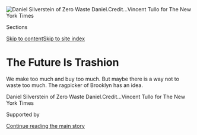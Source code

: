 <div id="app">

<div>

<div>

<div>

</div>

<div data-aria-hidden="false">

<div id="site-content" data-role="main">

<div>

<div class="css-1aor85t" style="opacity:0.000000001;z-index:-1;visibility:hidden">

<div class="css-1hqnpie">

<div class="css-epjblv">

<span class="css-17xtcya">[Style](/section/style)</span><span class="css-x15j1o">|</span><span class="css-fwqvlz">The
Future Is
Trashion</span>

</div>

<div class="css-k008qs">

<div class="css-1iwv8en">

<span class="css-18z7m18"></span>

<div>

</div>

</div>

<span class="css-1n6z4y">https://nyti.ms/35HeDij</span>

<div class="css-1705lsu">

<div class="css-4xjgmj">

<div class="css-4skfbu" data-role="toolbar" data-aria-label="Social Media Share buttons, Save button, and Comments Panel with current comment count" data-testid="share-tools">

  - 
  - 
  - 
  - 
    
    <div class="css-6n7j50">
    
    </div>

  - 

</div>

</div>

</div>

</div>

</div>

</div>

<div class="css-11qgg8s">

</div>

<div id="fullBleedHeaderContent">

<div class="css-n4ws9g">

![<span class="css-16f3y1r e13ogyst0" data-aria-hidden="true">Daniel
Silverstein of Zero Waste
Daniel.</span><span class="css-cnj6d5 e1z0qqy90" itemprop="copyrightHolder"><span class="css-1ly73wi e1tej78p0">Credit...</span><span><span>Vincent
Tullo for The New York
Times</span></span></span>](https://static01.graylady3jvrrxbe.onion/images/2019/12/20/fashion/20Ragpicker-zero-waste-daniel/20Ragpicker-zero-waste-daniel-articleLarge-v3.jpg?quality=75&auto=webp&disable=upscale)

</div>

<div class="css-3z92zw">

<div class="css-6cn7ki">

<div class="NYTAppHideMasthead css-1bcu9v6 e1suatyy0">

<div class="section css-1o1qe8k e1suatyy2">

<div class="css-cu5p7t er09x8g0">

<div class="css-6n7j50">

</div>

<span class="css-1dv1kvn">Sections</span>

[Skip to content](#site-content)[Skip to site index](#site-index)

</div>

<div class="css-10698na e1huz5gh0">

</div>

</div>

</div>

<div class="css-1sojcmr ehdk2mb0">

# The Future Is Trashion

</div>

We make too much and buy too much. But maybe there is a way not to waste
too much. The ragpicker of Brooklyn has an idea.

</div>

</div>

<div class="css-nwzfg5 e1gnum310">

<span class="css-1f9pvn2 style">Daniel Silverstein of Zero Waste
Daniel.</span><span class="css-cnj6d5 e1z0qqy90" itemprop="copyrightHolder"><span class="css-1ly73wi e1tej78p0">Credit...</span><span><span>Vincent
Tullo for The New York Times</span></span></span>

</div>

<div id="sponsor-wrapper" class="css-1hyfx7x">

<div id="sponsor-slug" class="css-19vbshk">

Supported by

</div>

[Continue reading the main
story](#after-sponsor)

<div id="sponsor" class="ad sponsor-wrapper" style="text-align:center;height:100%;display:block">

</div>

<div id="after-sponsor">

</div>

</div>

<div class="css-1wx1auc e1gnum311">

<div class="css-18e8msd">

<div class="css-vp77d3 epjyd6m0">

<div class="css-hus3qt ey68jwv0" data-aria-hidden="true">

[![Vanessa
Friedman](https://static01.graylady3jvrrxbe.onion/images/2018/06/12/multimedia/vanessa-friedman/vanessa-friedman-thumbLarge.png
"Vanessa Friedman")](https://www.nytimes3xbfgragh.onion/by/vanessa-friedman)

</div>

<div class="css-1baulvz">

By [<span class="css-1baulvz last-byline" itemprop="name">Vanessa
Friedman</span>](https://www.nytimes3xbfgragh.onion/by/vanessa-friedman)

</div>

</div>

  - 
    
    <div class="css-ld3wwf e16638kd2">
    
    Published Dec. 20, 2019Updated Dec. 26,
    2019
    
    </div>

  - 
    
    <div class="css-4xjgmj">
    
    <div class="css-pvvomx" data-role="toolbar" data-aria-label="Social Media Share buttons, Save button, and Comments Panel with current comment count" data-testid="share-tools">
    
      - 
      - 
      - 
      - 
        
        <div class="css-6n7j50">
        
        </div>
    
      - 
    
    </div>
    
    </div>

</div>

</div>

</div>

<div class="section meteredContent css-1r7ky0e" name="articleBody" itemprop="articleBody">

<div class="css-1fanzo5 StoryBodyCompanionColumn">

<div class="css-53u6y8">

The ragpicker of Brooklyn works out of a 750-square-foot storefront a
few blocks east of the Brooklyn-Queens Expressway, down a mostly
residential side street in Williamsburg, where Hasidim and hipsters mix.

The ragpicker of Brooklyn sews in the back, behind a makeshift wall
sprouting a riot of scraps. Under the pattern-cutting table there are
bins of scraps of scraps, sorted by color (red and yellow and blue and
black), and on one wall are shelves of Mason jars containing
gumball-size scraps of scraps of scraps; up front are clothing rails,
and a dressing room canopied by a lavish waterfall of castoff cuttings
that flows down onto the floor like a Gaudí sand castle.

The ragpicker of Brooklyn, whose name is Daniel Silverstein and whose
nom de style is Zero Waste Daniel, looks like a fashion kid, which he is
(or was). He is 30 and tends to dress all in black, with a black knit
cap on his head, and went to the Fashion Institute of Technology and
interned at Carolina Herrera and even was on a fashion reality TV show.

And the ragpicker of Brooklyn would rather not be called that at all.

“I prefer to think of it as Rumpelstiltskin, spinning straw into gold,”
Mr. Silverstein said one day in early November. He was on West 35th
Street, in the garment district, with his partner and husband, Mario
DeMarco (also all in black). They were hauling home sacks of cuttings
from their own production run at HD Fashion, which also makes clothes
for Rag & Bone and Donna Karan’s Urban Zen line.

</div>

</div>

<div class="css-1fanzo5 StoryBodyCompanionColumn">

<div class="css-53u6y8">

Mr. Silverstein’s straw is more formally known as preconsumer,
postproduction waste, which is a fancy way of saying he works with the
fabrics that other designers and costume departments and factories would
normally throw out.

</div>

</div>

<div class="css-79elbk" data-testid="photoviewer-wrapper">

<div class="css-z3e15g" data-testid="photoviewer-wrapper-hidden">

</div>

<div class="css-1a48zt4 ehw59r15" data-testid="photoviewer-children">

![<span class="css-16f3y1r e13ogyst0" data-aria-hidden="true">Daniel
Silverstein’s fashion line, Zero Waste Daniel, uses garment scraps to
produce
streetwear.</span><span class="css-cnj6d5 e1z0qqy90" itemprop="copyrightHolder"><span class="css-1ly73wi e1tej78p0">Credit...</span><span>Vincent
Tullo for The New York
Times</span></span>](https://static01.graylady3jvrrxbe.onion/images/2019/12/24/fashion/24insider1/merlin_163871316_66c5dcf5-5593-475a-a0e6-8a481621491a-articleLarge.jpg?quality=75&auto=webp&disable=upscale)

</div>

</div>

<div class="css-1fanzo5 StoryBodyCompanionColumn">

<div class="css-53u6y8">

His gold is street wear: sweatshirts and pants and T-shirts, the
occasional anorak, collaged together from rolls of old fabric, mostly
black and gray, often containing brightly colored geometric patchwork
inserts of smaller, brighter bits, like an exclamation point, or an
Easter egg.

Those patchwork inserts have been put together from the castoffs of the
bigger pieces, and then the castoffs from the inserts are saved and
pieced together into mosaic appliqués (the hands from the Sistine Chapel
and Earth as seen from above, for example). The appliqués can be
custom-made and attached to any piece. Leftovers, all the way.

As fashion comes to grips with its own culpability in the climate
crisis, the concept of upcycling, whether remaking old clothes or
re-engineering used fabric or simply using what would otherwise be
tossed into landfill, has begun to trickle out to many layers of the
fashion world.

</div>

</div>

<div class="css-1fanzo5 StoryBodyCompanionColumn">

<div class="css-53u6y8">

That includes the high end, via the work of designers like [Marine
Serre](https://www.thecut.com/2019/11/marine-serre-upcycling-videos.html),
[Emily
Bode](https://www.nytimes3xbfgragh.onion/2019/11/18/style/bode-emily-bode-shopping-brick-and-mortar-is-dead-lets-open-a-store.html)
and [Gabriela
Hearst](https://www.nytimes3xbfgragh.onion/2019/09/11/style/proenza-schouler-gabriela-hearst-new-york-fashion-week.html),
and brands like Hermès, as well as the outdoor space, with the Patagonia
[WornWear](https://mountainculturegroup.com/patagonia-worn-wear-program-review/)
and [Recrafted](https://wornwear.patagonia.com/shop/recrafted) programs
(to name a few).

And yet, because there are few economies of scale and even fewer
production systems, such clothing remains for many designers an
experiment rather than a strategy, and for many consumers, a luxury
rather than a choice.

Mr. Silverstein, whose clothes range from $25 for a patch to $595 for an
anorak made from what was a New York City Sanitation Department tent,
and who works only with fabric that would otherwise be thrown away, is
one of several new designers trying to change that.

How he got there, with lots of false starts and belly flops, is perhaps
as representative as anything of the way fashion may be stumbling toward
its future. We make too much, and we buy too much, but that doesn’t have
to mean we waste too much.

Welcome to the growing world of
trashion.

</div>

</div>

<div class="css-79elbk" data-testid="photoviewer-wrapper">

<div class="css-z3e15g" data-testid="photoviewer-wrapper-hidden">

</div>

<div class="css-1a48zt4 ehw59r15" data-testid="photoviewer-children">

<div class="css-1xdhyk6 erfvjey0">

<span class="css-1ly73wi e1tej78p0">Image</span>

<div class="css-zjzyr8">

<div data-testid="lazyimage-container" style="height:309.3333333333333px">

</div>

</div>

</div>

<span class="css-16f3y1r e13ogyst0" data-aria-hidden="true">Jars of tiny
clothing scraps organized by color on a shelf in the back of the Zero
Waste Daniel
store.</span><span class="css-cnj6d5 e1z0qqy90" itemprop="copyrightHolder"><span class="css-1ly73wi e1tej78p0">Credit...</span><span>Vincent
Tullo for The New York Times</span></span>

</div>

</div>

<div class="css-1fanzo5 StoryBodyCompanionColumn">

<div class="css-53u6y8">

## Saved By the Dumpster

“I came to New York for that fashion dream — what I’d been watching on
TV,” Mr. Silverstein said a few weeks before his garment district
scrap-saving trip. “I wanted that life so badly.”

</div>

</div>

<div class="css-1fanzo5 StoryBodyCompanionColumn">

<div class="css-53u6y8">

He was sitting in the back of what he calls his “make/shop,” which he
and Mr. DeMarco renovated in 2017 using materials from Big Reuse, a
Brooklyn nonprofit. The make/shop has three sewing machines but no
garbage can.

Mr. Silverstein was born in Pennsylvania, and when he was 10, his
parents moved to New Jersey so their fashion-aware son could be closer
to New York. Mr. Silverstein’s father owned a swimming pool and hot tub
supply company, and his mother worked part-time in the business. (She is
also a therapist.) As a family, they did some recycling but were not
particularly attuned to the environment.

Mr. Silverstein always knew he wanted to be a designer. When he was 4,
he started making clothes for his sister’s Barbies out of tissue paper
and tinfoil. By the time he was 14, he was taking weekend classes at
F.I.T. and making his friends’ prom dresses.

His Damascene moment was more like a series of cold-water splashes. For
a senior-year competition for the Clinton Global Initiative, he designed
a pair of sustainable jeans, which became his first zero-waste pattern.
He didn’t win, but his teacher told him to hold on to the idea. “‘You
have something there,’” he recalled the teacher saying.

After graduating, he found himself working as a temp at Victoria’s
Secret, making knitwear. He would scroll through
[style.com](http://style.com/) looking at recent runway shows, find a
sweater he liked, then create a technical design packet for a similar
style for VS.

One of the patterns involved an asymmetric cut with a long triangular
piece in front. Because of the irregular shape, the fabric “had an
insanely poor yield,” Mr. Silverstein said, meaning that only a portion
of every yard was used for the garment; almost half was waste.

</div>

</div>

<div class="css-1fanzo5 StoryBodyCompanionColumn">

<div class="css-53u6y8">

He did the math and realized, he said, “that if this is yielding only 47
percent per each sweater, and we are cutting 10,000 sweaters, then we
are knitting, milling, dying and finishing 5,000 yards of fabric just to
throw out.”

The next day, he said, he left VS to focus on a business he and a friend
had started based on his zero-waste patterns. They were making classic
ready-to-wear — cocktail dresses and suits and such — but with no waste
left on the cutting-room floor. One of their first customers was
Jennifer Hudson, who wore a turquoise dress that ended up in the pages
of Us Weekly.

Stores like Fred Segal in Los Angeles and e-tail sites like Master &
Muse picked up the line, which was called 100% (for the amount of fabric
used), and Mr. Silverstein spent a season on the [“Fashion
Star](https://www.nytimes3xbfgragh.onion/2012/03/13/arts/television/fashion-star-designer-competition-series-on-nbc.html),”
ending his tenure as second
runner-up.

</div>

</div>

<div class="css-79elbk" data-testid="photoviewer-wrapper">

<div class="css-z3e15g" data-testid="photoviewer-wrapper-hidden">

</div>

<div class="css-1a48zt4 ehw59r15" data-testid="photoviewer-children">

<div class="css-1xdhyk6 erfvjey0">

<span class="css-1ly73wi e1tej78p0">Image</span>

<div class="css-zjzyr8">

<div data-testid="lazyimage-container" style="height:483.33333333333326px">

</div>

</div>

</div>

<span class="css-16f3y1r e13ogyst0" data-aria-hidden="true">A coat made
out of a former DSNY promotional tent hanging in the Zero Waster Daniel
Brooklyn
store.</span><span class="css-cnj6d5 e1z0qqy90" itemprop="copyrightHolder"><span class="css-1ly73wi e1tej78p0">Credit...</span><span>Vincent
Tullo for The New York Times</span></span>

</div>

</div>

<div class="css-1fanzo5 StoryBodyCompanionColumn">

<div class="css-53u6y8">

Still, the economics of fashion, in which stores pay after delivery,
were working against him. In 2015, after American Apparel, which had
bought Oak NYC, a store known for its edgy choices and one of his
wholesale accounts, declared bankruptcy, he was left with $30,000 worth
of unpaid orders. He decided to quit.

Mr. Silverstein got a part-time job helping students get their art
portfolios together and, he said, “lay on the couch for a while.”
Finally he boxed up his studio and threw all of his leftover fabric in a
garbage bag. He was set to haul it to a dumpster, only to have the bag
break, spilling its contents onto the floor.

</div>

</div>

<div class="css-1fanzo5 StoryBodyCompanionColumn">

<div class="css-53u6y8">

“I thought, ‘I can’t throw this out — it’s the antithesis of my
mission,’” he said. “So I took the afternoon and made myself a shirt
and put it on my Instagram. I had maybe 2,000 followers, and probably
the most likes I had ever gotten was 95. I posted this dumb selfie of a
shirt I’d made out of my own trash because I was too poor to go
shopping, and it instantly got 200 likes. It was the most popular thing
I’d ever done.”

It occurred to him this may be a better way to go. He made “a bunch of
scrappy shirts” and became Zero Waste Daniel, his Instagram name (which
he had chosen because Daniel Silverstein was already taken).

He rented a booth at a flea market and sold them all. Johnny Wujek, Katy
Perry’s stylist, bought one. Chris Anderson, a mentor who ran Dress for
Success in Morris County, N.J., where Mr. Silverstein had interned
during high school, said she would back him.

His father put in some money, too, as did Tuomo Tiisala, a professor at
New York University who saw his work at a market. Mr. Silverstein got a
small space at Manufacture New York, a group incubator in Sunset Park
(it disbanded after a year), and made a deal with a factory that
supplied the Marshalls chain to pick up its scraps.

Fabric dumping, though less discussed than the clothes consumers throw
out, is just as much a byproduct of fashion production, and just as
culpable in the landfill crisis. Reverse Resources, a group that has
created an online marketplace to connect factories and designers who
want to reuse their scraps, released [a study
in 2016](https://reverseresources.net/news/how-much-does-garment-industry-actually-waste)that
estimated that the garment industry creates almost enough leftover
textile per year to cover the entire republic of Estonia with waste.

That was a best-case scenario. Worst case would be enough to cover North
Korea.

At that stage, Mr. Silverstein was mostly making sweatshirts, piecing
them together by hand, but, he said, “people started making little
videos about my work and putting up posts, and I started getting more
orders than I could keep up with.”

</div>

</div>

<div class="css-1fanzo5 StoryBodyCompanionColumn">

<div class="css-53u6y8">

In 2017, he met Mr. DeMarco, who worked in hospitality. This year he
joined the business full-time.

In many ways, social media has also been their door to a customer base.
Just as it creates pressure to buy new stuff, it can create pressure to
buy new old
stuff.

</div>

</div>

<div class="css-79elbk" data-testid="photoviewer-wrapper">

<div class="css-z3e15g" data-testid="photoviewer-wrapper-hidden">

</div>

<div class="css-1a48zt4 ehw59r15" data-testid="photoviewer-children">

<div class="css-1xdhyk6 erfvjey0">

<span class="css-1ly73wi e1tej78p0">Image</span>

<div class="css-zjzyr8">

<div data-testid="lazyimage-container" style="height:309.3333333333333px">

</div>

</div>

</div>

<span class="css-16f3y1r e13ogyst0" data-aria-hidden="true">Mr.
Silverstein sewing one of the DSNY shirts in his make/shop. The front is
the retail space; the back is his
atelier.</span><span class="css-cnj6d5 e1z0qqy90" itemprop="copyrightHolder"><span class="css-1ly73wi e1tej78p0">Credit...</span><span>Vincent
Tullo for The New York Times</span></span>

</div>

</div>

<div class="css-1fanzo5 StoryBodyCompanionColumn">

<div class="css-53u6y8">

## Message vs. Money

“My freshman year at F.I.T., one of my teachers said there are good
designers and there are great designers,” Mr. Silverstein said. “Good
designers have careers and see their stuff in stores, and great
designers change the way people dress.” And, perhaps, think about
dress.”

He was driving a small U-Haul truck. He had spent the morning with Mr.
DeMarco in FabScrap, a concrete loft in the erstwhile Army Terminal
complex in Sunset Park filled with trash bags and storage boxes bulging
at the seams with fabric waste. They were on the hunt for 400 or so
yards of random black remnants with some stretch.

Mr. Silverstein doesn’t ragpick in the 19th-century way (the way that
gave birth to the term), sifting through garbage on the streets. He
picks through giant boxes and metal shelves of castoff fabric rolls and
then sews his finds together to make new rolls.

He doesn’t really have seasons or shows by a traditional definition,
though he flirts with the idea. In 2018, the 1 Hotel Brooklyn Bridge
invited him to do a show for New York Fashion Week, and instead of a
runway, he decided to do a one-man stand-up routine called “Sustainable
Fashion Is Hilarious,” which was more about concept than clothes.

</div>

</div>

<div class="css-1fanzo5 StoryBodyCompanionColumn">

<div class="css-53u6y8">

The hotel sold tickets online, and all of the proceeds went to Fashion
Revolution, a nonprofit that advocates industry reform. In September, he
did the same at the [Ace
hotel](https://www.papermag.com/zero-waste-daniel-2640345826.html) in
Manhattan.

Mr. Silverstein is planning a performance for February at Arcadia Earth,
the climate installation museum in downtown New York, which also sells
some of his work.

Last year the Sanitation Department came calling. It had done a
collaboration with the [designer Heron
Preston](https://www.nytimes3xbfgragh.onion/2016/09/10/fashion/new-york-fashion-week-heron-preston.html)
and was looking for another partner. While Mr. Preston saw the
opportunity as a way to elevate the role of the sanitation worker in a
one-off show, Mr. Silverstein saw it as a great partnership for raw
material.

The department’s dead-stock T-shirts, tents and tablecloths have proven
something of a treasure trove for him.

Over Thanksgiving weekend, Mr. Silverstein was one of the star companies
in an American Express showcase on Small Business Saturday. He is also
teaming up with a former mentor at Swimwear Anywhere for a line of
bathing suits made in Taiwan, which will be his first foray into
offshore production. (The scraps will be sent back along with the trunks
and one-pieces, which are made from recycled ocean fishing nets.)

</div>

</div>

<div class="css-cfo9c3">

</div>

<div class="css-1fanzo5 StoryBodyCompanionColumn">

<div class="css-53u6y8">

Recently Lin-Manuel Miranda wore a Zero Waste Daniel sweatshirt at an
Amex event. The drag queen Pattie Gonia wore a long mosaic gown based on
Botticelli’s “Birth of Venus” at the Tony Awards in June and made
Vogue’s [best-dressed slide
show](https://www.vogue.com/slideshow/best-red-carpet-moments-fashion-tony-awards),
albeit without identification.

</div>

</div>

<div class="css-1fanzo5 StoryBodyCompanionColumn">

<div class="css-53u6y8">

The company has been profitable for a year, Mr. Silverstein said, and
ships across the United States as well as to Canada, Britain, Brazil and
Germany.

Now Mr. Silverstein is at another turning point. Does he get bigger?
Does he train other ragpickers to do what he does? Does he open another
outlet? Does he really get in the game?

He is not sure. “I can’t clothe the world, and maybe the world doesn’t
need me to,” he said. Maybe the drive to clothe the world is part of
what created the problem he is now trying to solve in the first place.
“When I think about what I want in terms of brand recognition, I would
love to see this brand as a household name. But I think that’s very
different than dollars. And I don’t want to be any bigger than I can
guarantee it’s a zero-waste product or that I feel happy.”

He was gathering pieces for a Freddie Mercury mosaic. “Right now,” he
said, surveying his mountain of scraps, “I am so happy.”

</div>

</div>

<div>

</div>

</div>

<div>

</div>

<div>

</div>

<div>

</div>

<div>

<div id="bottom-wrapper" class="css-1ede5it">

<div id="bottom-slug" class="css-l9onyx">

Advertisement

</div>

[Continue reading the main
story](#after-bottom)

<div id="bottom" class="ad bottom-wrapper" style="text-align:center;height:100%;display:block;min-height:90px">

</div>

<div id="after-bottom">

</div>

</div>

</div>

</div>

</div>

## Site Index

<div>

</div>

## Site Information Navigation

  - [© <span>2020</span> <span>The New York Times
    Company</span>](https://help.nytimes3xbfgragh.onion/hc/en-us/articles/115014792127-Copyright-notice)

<!-- end list -->

  - [NYTCo](https://www.nytco.com/)
  - [Contact
    Us](https://help.nytimes3xbfgragh.onion/hc/en-us/articles/115015385887-Contact-Us)
  - [Work with us](https://www.nytco.com/careers/)
  - [Advertise](https://nytmediakit.com/)
  - [T Brand Studio](http://www.tbrandstudio.com/)
  - [Your Ad
    Choices](https://www.nytimes3xbfgragh.onion/privacy/cookie-policy#how-do-i-manage-trackers)
  - [Privacy](https://www.nytimes3xbfgragh.onion/privacy)
  - [Terms of
    Service](https://help.nytimes3xbfgragh.onion/hc/en-us/articles/115014893428-Terms-of-service)
  - [Terms of
    Sale](https://help.nytimes3xbfgragh.onion/hc/en-us/articles/115014893968-Terms-of-sale)
  - [Site
    Map](https://spiderbites.nytimes3xbfgragh.onion)
  - [Help](https://help.nytimes3xbfgragh.onion/hc/en-us)
  - [Subscriptions](https://www.nytimes3xbfgragh.onion/subscription?campaignId=37WXW)

</div>

</div>

</div>

</div>
